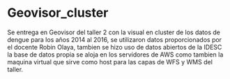 # Geovisor_cluster
Se entrega en Geovisor del taller 2 con la visual en cluster de los datos de dengue para los años 2014 al 2016, se utilizaron datos proporcionados por el docente Robin Olaya, tambien se hizo uso de datos abiertos de la IDESC
la base de datos propia se aloja en los servidores de AWS como tambien la maquina virtual que sirve como host para las capas de WFS y WMS del taller.
